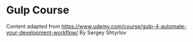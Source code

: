 # Gulp Course
Content adapted from 
https://www.udemy.com/course/gulp-4-automate-your-development-workflow/
By Sergey Shtyrlov